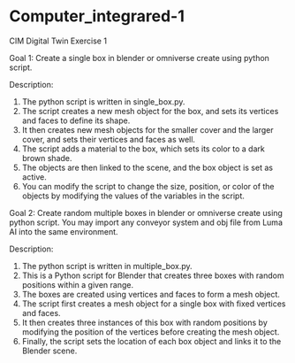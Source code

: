 # Computer_integrared-1
CIM Digital Twin Exercise 1

Goal 1: Create a single box in blender or omniverse create using python script. 

Description:
1) The python script is written in single_box.py. 
2) The script creates a new mesh object for the box, and sets its vertices and faces to define its shape. 
3) It then creates new mesh objects for the smaller cover and the larger cover, and sets their vertices and faces as well.
4) The script adds a material to the box, which sets its color to a dark brown shade.
5) The objects are then linked to the scene, and the box object is set as active.
6) You can modify the script to change the size, position, or color of the objects by modifying the values of the variables in the script.

Goal 2: Create random multiple boxes in blender or omniverse create using python script. You may
import any conveyor system and obj file from Luma AI into the same environment.

Description:
1) The python script is written in multiple_box.py. 
2) This is a Python script for Blender that creates three boxes with random positions within a given range. 
3) The boxes are created using vertices and faces to form a mesh object.
4) The script first creates a mesh object for a single box with fixed vertices and faces.
5) It then creates three instances of this box with random positions by modifying the position of the vertices before creating the mesh object.
6) Finally, the script sets the location of each box object and links it to the Blender scene.
